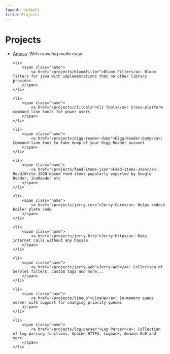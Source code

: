 ```yaml
---
layout: default
title: Projects
---
```


<h1>Projects</h1>

<ul id="projectList">
	<li>
		<span class="name">
			<a href="/projects/amass">Amass</a>: Web crawling made easy
		</span>
	</li>

	<li>
		<span class="name">
			<a href="/projects/bloomfilter">Bloom Filter</a>: Bloom filters for java with implementations that no other library provides
		</span>
	</li>

	<li>
		<span class="name">
			<a href="/projects/clitools">Cli Tools</a>: Cross-platform command line tools for power users
		</span>
	</li>

	<li>
		<span class="name">
			<a href="/projects/digg-reader-dump">Digg-Reader-Dump</a>: Command-line tool to take dump of your Digg Reader account
		</span>
	</li>

	<li>
		<span class="name">
			<a href="/projects/feed-items-json">Feed-Items-Json</a>: Read/Write JSON-based feed items popularly exported by Google Reader, InoReader etc
		</span>
	</li>

	<li>
		<span class="name">
			<a href="/projects/jerry-core">Jerry-Core</a>: Helps reduce boiler plate code
		</span>
	</li>

	<li>
		<span class="name">
			<a href="/projects/jerry-http">Jerry-Http</a>: Make internet calls without any hassle
		</span>
	</li>

	<li>
		<span class="name">
			<a href="/projects/jerry-web">Jerry-Web</a>: Collection of Servlet filters, custom tags and more...
		</span>
	</li>

	<li>
		<span class="name">
			<a href="/projects/lineup">LineUp</a>: In-memory queue server with support for changing priority queues
		</span>
	</li>

	<li>
		<span class="name">
			<a href="/projects/log-parser">Log Parser</a>: Collection of log parsing functions, Apache HTTPd, Logback, Amazon ELB and more...
		</span>
	</li>

</ul>
